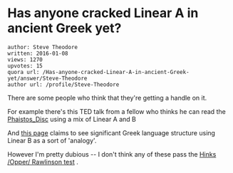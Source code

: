 # Has anyone cracked Linear A in ancient Greek yet?

	author: Steve Theodore
	written: 2016-01-08
	views: 1270
	upvotes: 15
	quora url: /Has-anyone-cracked-Linear-A-in-ancient-Greek-yet/answer/Steve-Theodore
	author url: /profile/Steve-Theodore


There are some people who think that they're getting a handle on it.

 For example there's this TED talk from a fellow who thinks he can read the [Phaistos_Disc](https://en.wikipedia.org/wiki/Phaistos_Disc) using a mix of Linear A and B



And [this page](http://www.ancientscripts.com/lineara.html) claims to see significant Greek language structure using Linear B as a sort of 'analogy'. 

However I'm pretty dubious -- I don't think any of these pass the [Hinks /Opper/ Rawlinson test](https://en.wikipedia.org/wiki/Cuneiform#Decipherment) .

